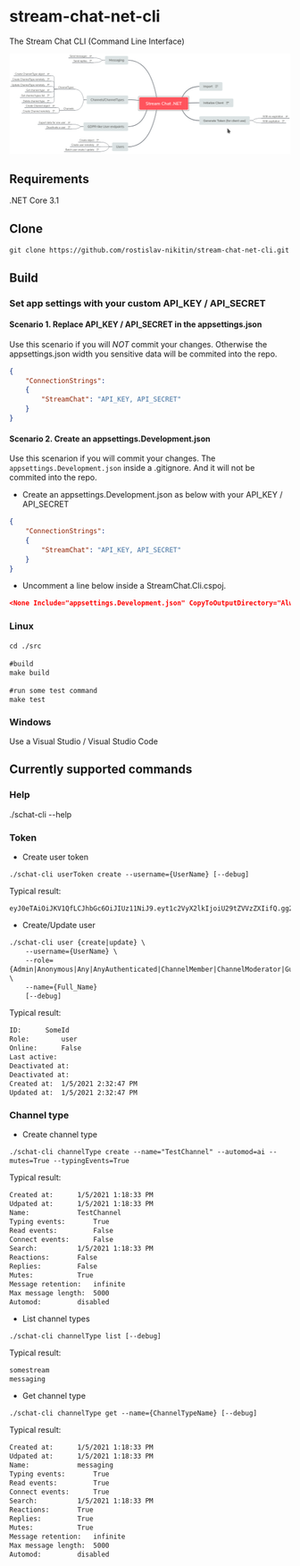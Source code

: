 # stream-chat-net-cli
The Stream Chat CLI (Command Line Interface)

![Mindmap](https://github.com/rostislav-nikitin/stream-chat-net-cli/blob/main/mind_map.png)

## Requirements
.NET Core 3.1

## Clone
```console
git clone https://github.com/rostislav-nikitin/stream-chat-net-cli.git
```

## Build
### Set app settings with your custom API_KEY / API_SECRET
#### Scenario 1. Replace API_KEY / API_SECRET in the appsettings.json
Use this scenario if you will *NOT* commit your changes. Otherwise the appsettings.json width you sensitive data will be commited into the repo.
```JSON
{
	"ConnectionStrings":
	{
		"StreamChat": "API_KEY, API_SECRET"
	}
}
```
#### Scenario 2. Create an appsettings.Development.json
Use this scenarion if you will commit your changes. The `appsettings.Development.json` inside a .gitignore. And it will not be commited into the repo.
* Create an appsettings.Development.json as below with your API_KEY / API_SECRET
```JSON
{
	"ConnectionStrings":
	{
		"StreamChat": "API_KEY, API_SECRET"
	}
}
```
* Uncomment a line below inside a StreamChat.Cli.cspoj.
```JSON
<None Include="appsettings.Development.json" CopyToOutputDirectory="Always" />
```
### Linux
```console
cd ./src

#build
make build

#run some test command
make test
```

### Windows
Use a Visual Studio / Visual Studio Code

## Currently supported commands
### Help
./schat-cli --help
### Token
- Create user token
```console 
./schat-cli userToken create --username={UserName} [--debug]
```
Typical result:
```console
eyJ0eTAiOiJKV1QfLCJhbGc6OiJIUz11NiJ9.eyt1c2VyX2lkIjoiU29tZVVzZXIifQ.gg2Lhd6fsvAtmimuDRQ14tq6iH5cYYm3F7K1sZS4P3w
```

- Create/Update user
```console 
./schat-cli user {create|update} \
	--username={UserName} \
	--role={Admin|Anonymous|Any|AnyAuthenticated|ChannelMember|ChannelModerator|Guest|User} \
	--name={Full_Name}
	[--debug]
```
Typical result:
```console
ID:		 SomeId
Role:		 user
Online:		 False
Last active:	 
Deactivated at: 
Deactivated at: 
Created at:	 1/5/2021 2:32:47 PM
Updated at:	 1/5/2021 2:32:47 PM
```

### Channel type
- Create channel type
```console
./schat-cli channelType create --name="TestChannel" --automod=ai --mutes=True --typingEvents=True
```
Typical result:
```console
Created at:		 1/5/2021 1:18:33 PM
Udpated at:		 1/5/2021 1:18:33 PM
Name:			 TestChannel
Typing events:		 True
Read events:		 False
Connect events:		 False
Search:			 1/5/2021 1:18:33 PM
Reactions:		 False
Replies:		 False
Mutes:			 True
Message retention:	 infinite
Max message length:	 5000
Automod:		 disabled
```
- List channel types
```console 
./schat-cli channelType list [--debug]
```
Typical result:
```console
somestream
messaging
```
- Get channel type
```console
./schat-cli channelType get --name={ChannelTypeName} [--debug]
```
Typical result:
```console
Created at:		 1/5/2021 1:18:33 PM
Udpated at:		 1/5/2021 1:18:33 PM
Name:			 messaging
Typing events:		 True
Read events:		 True
Connect events:		 True
Search:			 1/5/2021 1:18:33 PM
Reactions:		 True
Replies:		 True
Mutes:			 True
Message retention:	 infinite
Max message length:	 5000
Automod:		 disabled
```
